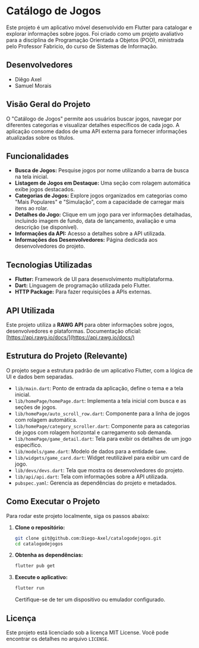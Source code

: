# Catálogo de Jogos

Este projeto é um aplicativo móvel desenvolvido em Flutter para catalogar e explorar informações sobre jogos. Foi criado como um projeto avaliativo para a disciplina de Programação Orientada a Objetos (POO), ministrada pelo Professor Fabricio, do curso de Sistemas de Informação.

## Desenvolvedores

* Diêgo Axel
* Samuel Morais

## Visão Geral do Projeto

O "Catálogo de Jogos" permite aos usuários buscar jogos, navegar por diferentes categorias e visualizar detalhes específicos de cada jogo. A aplicação consome dados de uma API externa para fornecer informações atualizadas sobre os títulos.

## Funcionalidades

* **Busca de Jogos:** Pesquise jogos por nome utilizando a barra de busca na tela inicial.
* **Listagem de Jogos em Destaque:** Uma seção com rolagem automática exibe jogos destacados.
* **Categorias de Jogos:** Explore jogos organizados em categorias como "Mais Populares" e "Simulação", com a capacidade de carregar mais itens ao rolar.
* **Detalhes do Jogo:** Clique em um jogo para ver informações detalhadas, incluindo imagem de fundo, data de lançamento, avaliação e uma descrição (se disponível).
* **Informações da API:** Acesso a detalhes sobre a API utilizada.
* **Informações dos Desenvolvedores:** Página dedicada aos desenvolvedores do projeto.

## Tecnologias Utilizadas

* **Flutter:** Framework de UI para desenvolvimento multiplataforma.
* **Dart:** Linguagem de programação utilizada pelo Flutter.
* **HTTP Package:** Para fazer requisições a APIs externas.

## API Utilizada

Este projeto utiliza a **RAWG API** para obter informações sobre jogos, desenvolvedores e plataformas.
Documentação oficial: [https://api.rawg.io/docs/](https://api.rawg.io/docs/)

## Estrutura do Projeto (Relevante)

O projeto segue a estrutura padrão de um aplicativo Flutter, com a lógica de UI e dados bem separadas.

* `lib/main.dart`: Ponto de entrada da aplicação, define o tema e a tela inicial.
* `lib/homePage/homePage.dart`: Implementa a tela inicial com busca e as seções de jogos.
* `lib/homePage/auto_scroll_row.dart`: Componente para a linha de jogos com rolagem automática.
* `lib/homePage/category_scroller.dart`: Componente para as categorias de jogos com rolagem horizontal e carregamento sob demanda.
* `lib/homePage/game_detail.dart`: Tela para exibir os detalhes de um jogo específico.
* `lib/models/game.dart`: Modelo de dados para a entidade `Game`.
* `lib/widgets/game_card.dart`: Widget reutilizável para exibir um card de jogo.
* `lib/devs/devs.dart`: Tela que mostra os desenvolvedores do projeto.
* `lib/api/api.dart`: Tela com informações sobre a API utilizada.
* `pubspec.yaml`: Gerencia as dependências do projeto e metadados.

## Como Executar o Projeto

Para rodar este projeto localmente, siga os passos abaixo:

1.  **Clone o repositório:**

    ```bash
    git clone git@github.com:Diego-Axel/catalogodejogos.git
    cd catalogodejogos
    ```

2.  **Obtenha as dependências:**

    ```bash
    flutter pub get
    ```

3.  **Execute o aplicativo:**

    ```bash
    flutter run
    ```

    Certifique-se de ter um dispositivo ou emulador configurado.

## Licença

Este projeto está licenciado sob a licença MIT License. Você pode encontrar os detalhes no arquivo `LICENSE`.
